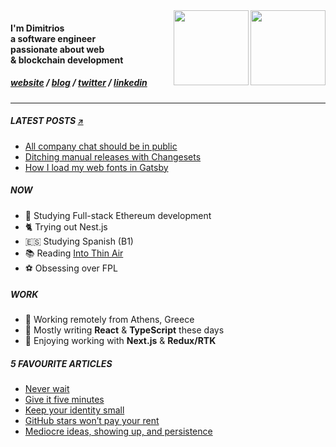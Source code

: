 <div>
<a href="https://dnlytras.com">
<img src="https://dnlytras.com/github/qr.png" align="right" width="120px" />
<img src="https://dnlytras.com/github/horionos.png" align="right" width="120px"></a>
</div>
<h4>I'm Dimitrios<br> a software engineer<br/>passionate about web <br /> & blockchain development</h3>

<h5>
<a href="https://dnlytras.com">website</a> /
<a href="https://dnlytras.com/blog">blog</a> /
<a href="https://twitter.com/dnlytras">twitter</a> /
<a href="https://www.linkedin.com/in/dnlytras/">linkedin<a/>
</h5>

---

##### LATEST POSTS <a href="https://dnlytras.com/blog"><small>↗</small></a>
  
- [All company chat should be in public](https://dnlytras.com/blog/chat-in-public/)
- [Ditching manual releases with Changesets](https://dnlytras.com/blog/using-changesets/)
- [How I load my web fonts in Gatsby](https://dnlytras.com/blog/how-i-load-fonts/)

##### NOW

- 💎 Studying Full-stack Ethereum development
- 🐈 Trying out Nest.js
- 🇪🇸 Studying Spanish (B1)
- 📚 Reading [Into Thin Air](https://www.goodreads.com/book/show/1898.Into_Thin_Air)
- ⚽️ Obsessing over FPL

##### WORK

- 🏡 Working remotely from Athens, Greece
- 🧰 Mostly writing **React** & **TypeScript** these days
- 🥞 Enjoying working with **Next.js** & **Redux/RTK**

##### 5 FAVOURITE ARTICLES

- [Never wait](https://sive.rs/neverwait)
- [Give it five minutes](https://m.signalvnoise.com/give-it-five-minutes/)
- [Keep your identity small](http://www.paulgraham.com/identity.html)  
- [GitHub stars won’t pay your rent](https://medium.com/@kitze/github-stars-wont-pay-your-rent-8b348e12baed)
- [Mediocre ideas, showing up, and persistence](https://chriscoyier.net/2013/10/18/mediocre-ideas-showing-up-and-persistence/)
